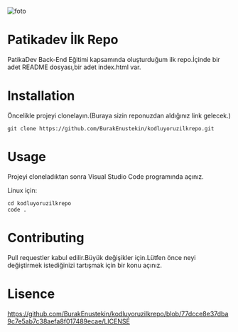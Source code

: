 
![foto](https://user-images.githubusercontent.com/102306861/160113925-9b70cf5d-79dd-4d6f-b2b3-ef7e30c687d1.jpg)




# Patikadev İlk Repo

PatikaDev Back-End Eğitimi kapsamında oluşturduğum ilk repo.İçinde bir adet README dosyası,bir adet index.html var.

# Installation

Öncelikle projeyi clonelayın.(Buraya sizin reponuzdan aldığınız link gelecek.)


```
git clone https://github.com/BurakEnustekin/kodluyoruzilkrepo.git 
```
# Usage
Projeyi cloneladıktan sonra Visual Studio Code programında açınız.

Linux için:

```
cd kodluyoruzilkrepo
code .
```
# Contributing 
Pull requestler kabul edilir.Büyük değişikler için.Lütfen önce neyi değiştirmek istediğinizi tartışmak için bir konu açınız.

# Lisence 
 https://github.com/BurakEnustekin/kodluyoruzilkrepo/blob/77dcce8e37dba9c7e5ab7c38aefa8f017489ecae/LICENSE



